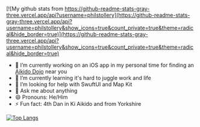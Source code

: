 [![My github stats from https://github-readme-stats-gray-three.vercel.app/api?username=philstollery](https://github-readme-stats-gray-three.vercel.app/api?username=philstollery&show_icons=true&count_private=true&theme=radical&hide_border=true)](https://github-readme-stats-gray-three.vercel.app/api?username=philstollery&show_icons=true&count_private=true&theme=radical&hide_border=true)

- 🔭 I’m currently working on an iOS app in my personal time for finding an [Aikido Dojo](https://github.com/PhilStollery/BAB-Club-Search) near you
- 🌱 I’m currently learning it's hard to juggle work and life
- 🤔 I’m looking for help with SwuftUI and Map Kit
- 💬 Ask me about anything
- 😄 Pronouns: He/Him
- ⚡ Fun fact: 4th Dan in Ki Aikido and from Yorkshire

[![Top Langs](https://github-readme-stats-gray-three.vercel.app/api/top-langs/?username=philstollery&theme=radical&hide_border=true)](https://github-readme-stats-gray-three.vercel.app/api/top-langs/?username=philstollery&theme=radical&hide_border=true)

